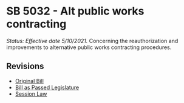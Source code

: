# SB 5032 - Alt public works contracting
*Status: Effective date 5/10/2021.*
Concerning the reauthorization and improvements to alternative public works contracting procedures.

## Revisions
* [Original Bill](1/)
* [Bill as Passed Legislature](1/)
* [Session Law](1/)